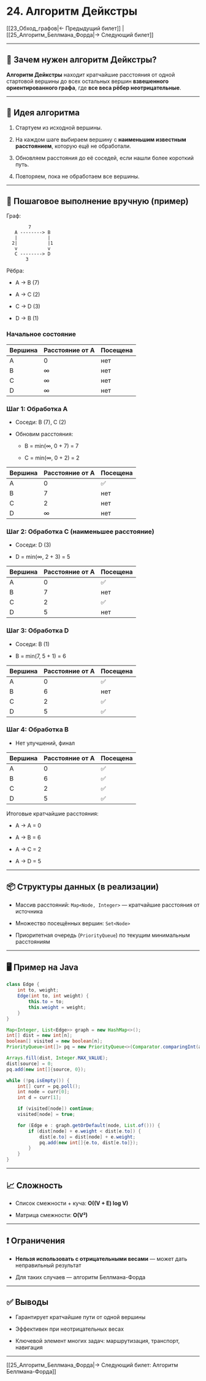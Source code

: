 # 24. Алгоритм Дейкстры

[[23_Обход_графов|← Предыдущий билет]] | [[25_Алгоритм_Беллмана_Форда|→ Следующий билет]]

---

## 🧠 Зачем нужен алгоритм Дейкстры?

**Алгоритм Дейкстры** находит кратчайшие расстояния от одной стартовой вершины до всех остальных вершин **взвешенного ориентированного графа**, где **все веса рёбер неотрицательные**.

---

## 🧩 Идея алгоритма

1. Стартуем из исходной вершины.
    
2. На каждом шаге выбираем вершину с **наименьшим известным расстоянием**, которую ещё не обработали.
    
3. Обновляем расстояния до её соседей, если нашли более короткий путь.
    
4. Повторяем, пока не обработаем все вершины.
    

---

## 📐 Пошаговое выполнение вручную (пример)

Граф:

```
        7
   A --------> B
   |           |
  2|           |1
   v           v
   C --------> D
       3
```

Рёбра:

- A → B (7)
    
- A → C (2)
    
- C → D (3)
    
- D → B (1)
    

### Начальное состояние

|Вершина|Расстояние от A|Посещена|
|---|---|---|
|A|0|нет|
|B|∞|нет|
|C|∞|нет|
|D|∞|нет|

### Шаг 1: Обработка A

- Соседи: B (7), C (2)
    
- Обновим расстояния:
    
    - B = min(∞, 0 + 7) = 7
        
    - C = min(∞, 0 + 2) = 2
        

|Вершина|Расстояние от A|Посещена|
|---|---|---|
|A|0|✅|
|B|7|нет|
|C|2|нет|
|D|∞|нет|

### Шаг 2: Обработка C (наименьшее расстояние)

- Соседи: D (3)
    
- D = min(∞, 2 + 3) = 5
    

|Вершина|Расстояние от A|Посещена|
|---|---|---|
|A|0|✅|
|B|7|нет|
|C|2|✅|
|D|5|нет|

### Шаг 3: Обработка D

- Соседи: B (1)
    
- B = min(7, 5 + 1) = 6
    

|Вершина|Расстояние от A|Посещена|
|---|---|---|
|A|0|✅|
|B|6|нет|
|C|2|✅|
|D|5|✅|

### Шаг 4: Обработка B

- Нет улучшений, финал
    

|Вершина|Расстояние от A|Посещена|
|---|---|---|
|A|0|✅|
|B|6|✅|
|C|2|✅|
|D|5|✅|

Итоговые кратчайшие расстояния:

- A → A = 0
    
- A → B = 6
    
- A → C = 2
    
- A → D = 5
    

---

## 📦 Структуры данных (в реализации)

- Массив расстояний: `Map<Node, Integer>` — кратчайшие расстояния от источника
    
- Множество посещённых вершин: `Set<Node>`
    
- Приоритетная очередь (`PriorityQueue`) по текущим минимальным расстояниям
    

---

## 🖥 Пример на Java

```java
class Edge {
    int to, weight;
    Edge(int to, int weight) {
        this.to = to;
        this.weight = weight;
    }
}

Map<Integer, List<Edge>> graph = new HashMap<>();
int[] dist = new int[n];
boolean[] visited = new boolean[n];
PriorityQueue<int[]> pq = new PriorityQueue<>(Comparator.comparingInt(a -> a[1]));

Arrays.fill(dist, Integer.MAX_VALUE);
dist[source] = 0;
pq.add(new int[]{source, 0});

while (!pq.isEmpty()) {
    int[] curr = pq.poll();
    int node = curr[0];
    int d = curr[1];

    if (visited[node]) continue;
    visited[node] = true;

    for (Edge e : graph.getOrDefault(node, List.of())) {
        if (dist[node] + e.weight < dist[e.to]) {
            dist[e.to] = dist[node] + e.weight;
            pq.add(new int[]{e.to, dist[e.to]});
        }
    }
}
```

---

## 📈 Сложность

- Список смежности + куча: **O((V + E) log V)**
    
- Матрица смежности: **O(V²)**
    

---

## ❗️ Ограничения

- **Нельзя использовать с отрицательными весами** — может дать неправильный результат
    
- Для таких случаев — алгоритм Беллмана-Форда
    

---

## ✅ Выводы

- Гарантирует кратчайшие пути от одной вершины
    
- Эффективен при неотрицательных весах
    
- Ключевой элемент многих задач: маршрутизация, транспорт, навигация
    

---

[[25_Алгоритм_Беллмана_Форда|→ Следующий билет: Алгоритм Беллмана-Форда]]